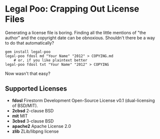 # Legal Poo: Crapping Out License Files

Generating a license file is boring. Finding all the little mentions of "the author" and the copyright date can be obnoxious. Shouldn't there be a way to do that automatically?

    gem install legal-poo
    legal-poo fdosl md "Your Name" "2012" > COPYING.md
        # or, if you like plaintext better
    legal-poo fdosl txt "Your Name" "2012" > COPYING
    
Now wasn't that easy?

## Supported Licenses

* **fdosl** Firestorm Development Open-Source License v0.1 (dual-licensing of BSD/MIT).
* **2cbsd** 2-clause BSD
* **mit** MIT
* **3cbsd** 3-clause BSD
* **apache2** Apache License 2.0
* **zlib** ZLib/libpng license
